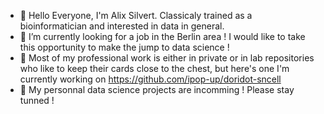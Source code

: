 - 👋 Hello Everyone, I'm Alix Silvert. Classicaly trained as a bioinformatician and interested in data in general.
- 👀 I’m currently looking for a job in the Berlin area ! I would like to take this opportunity to make the jump to data science !
- 🌟 Most of my professional work is either in private or in lab repositories who like to keep their cards close to the chest, but here's one I'm currently working on https://github.com/ipop-up/doridot-sncell
- 👷 My personnal data science projects are incomming ! Please stay tunned !
